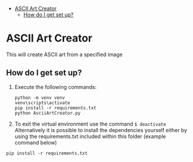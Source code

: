 - [ASCII Art Creator](#ascii-art-creator)
  - [How do I get set up?](#how-do-i-get-set-up)


# ASCII Art Creator

This will create ASCII art from a specified image

## How do I get set up?

1. Execute the following commands:

   ```console
   python -m venv venv
   venv\scripts\activate
   pip install -r requirements.txt
   python AsciiArtCreator.py
   ```

2. To exit the virtual environment use the command ```$ deactivate```
Alternatively it is possible to install the dependencies yourself either by using the requirements.txt included within this folder (example command below)

```console
pip install -r requirements.txt
```
